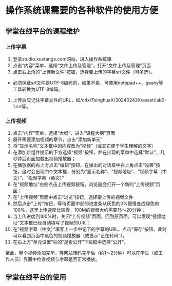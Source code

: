 # 操作系统课需要的各种软件的使用方便

## 学堂在线平台的课程维护

### 上传字幕
 1. 登录studio.xuetangx.com网站，进入操作系统课
 1. 点击“内容”菜单，选择“文件上传及管理”，打开"文件上传及管理"页面
 1. 点击右上角的“上传新文件”按钮，选择要上传的字幕srt文件（可多选）。
  * 必须保证srt文件是UTF-8编码的，如果不是，可使用notepad++、geany等工具转换为UTF-8编码。
 1. 上传后应记住字幕文件的URL，如/c4x/TsinghuaX/30240243X/asset/lab0-1.srt等。

### 上传视频
 1. 点击“内容”菜单，选择“大纲”，进入"课程大纲"页面
 1. 展开需要添加视频的章节，点击“添加新单元”
 1. 将“显示名称”文本框中的内容改为“视频”（或其它便于学生理解的文字）
 1. 在添加新组件提示的下方选择“视频”按钮，并在出现的菜单中选择“默认”，几秒钟后页面加载出视频播放器；
 1. 在播放器的右上方点击“编辑”按钮，在弹出的对话框中右上角点击“设置”按钮，这时会出现四个文本框，分别为“显示名称”、“视频地址”、“视频字幕（中文）”、“视频字幕（英文）”
 1. 在“视频地址”右侧点击上传视频按钮，浏览器会打开一个新的“上传视频”页面；
 1. 在“上传视频”页面中点击“浏览”按钮，选择要上传的视频文件
 1. 然后点击“上传”按钮，等待页面中部的进度条从灰色的0%慢慢变成绿色的100%，这里上传速度比较慢，100M的视频大约需要15～20分钟；
 1. 当上传进度到100%时，关闭“上传视频”页面，回到原页面，可以发现“视频地址”文本框已经自动填写了视频的URL；
 1. 在“视频字幕（中文）”填写上一步中记下的字幕的URL，点击“保存”按钮。此时可以看到页面中黑色的视频播放器（或显示“正在转码”）。
 1. 在右上方“单元设置”栏的“是否公开”下拉框中选择“公开”。
 
 至此，整个视频添加完毕。等网站转码完毕后（约1～2分钟）可以在学生（或工作人员）界面中检查视频与字幕是否正常播放。

## 学堂在线平台的使用
